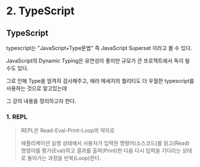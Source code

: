 # 2. TypeScript

## TypeScript

typescript는 "JavaScript+Type문법" 즉 JavaScript Superset 이라고 볼 수 있다.

JavaScript의 Dynamic Typing은 유연성이 좋지만 규모가 큰 프로젝트에서 독이 될 수도 있다.

그로 인해 Type을 엄격히 검사해주고, 에러 메세지의 퀄리티도 더 우월한 typescript를 사용하는 것으로 알고있는데&#x20;

그 강의 내용을 정리하고자 한다.



### 1.  REPL

> REPL은 Read-Eval-Print-Loop의 약자로
>
> 애플리케이션 실행 상태에서 사용자가 입력한 명령어(소스코드)를 읽고(Read) 명령어를 평가(Eval)하고 결과를 출력(Print)한 다음 다시 입력을 기다리는 상태로 돌아가는 과정을 반복(Loop)한다.
